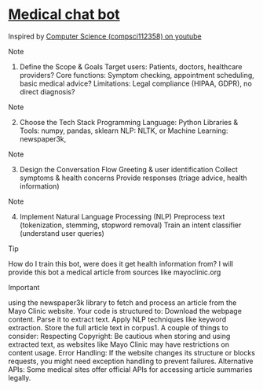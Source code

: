 # [Medical chat bot](https://github.com/hainguyen1511/Google-Colab/blob/main/Medical%20Bot.ipynb)
Inspired by [Computer Science (compsci112358) on youtube](https://www.youtube.com/watch?v=9KZwRBg4-P0)
> [!NOTE]
> 1. Define the Scope & Goals
Target users: Patients, doctors, healthcare providers?
Core functions: Symptom checking, appointment scheduling, basic medical advice?
Limitations: Legal compliance (HIPAA, GDPR), no direct diagnosis?

> [!NOTE]
> 2. Choose the Tech Stack
Programming Language: Python
Libraries & Tools: numpy, pandas, sklearn
NLP: NLTK, or 
Machine Learning: newspaper3k, 

> [!NOTE]
> 3. Design the Conversation Flow
Greeting & user identification
Collect symptoms & health concerns
Provide responses (triage advice, health information)

> [!NOTE]
> 4. Implement Natural Language Processing (NLP)
Preprocess text (tokenization, stemming, stopword removal)
Train an intent classifier (understand user queries)

> [!TIP]
> How do I train this bot, were does it get health information from?
I will provide this bot a medical article from sources like mayoclinic.org

> [!IMPORTANT]
> using the newspaper3k library to fetch and process an article from the Mayo Clinic website. Your code is structured to:
Download the webpage content.
Parse it to extract text.
Apply NLP techniques like keyword extraction.
Store the full article text in corpus1.
A couple of things to consider:
Respecting Copyright: Be cautious when storing and using extracted text, as websites like Mayo Clinic may have restrictions on content usage.
Error Handling: If the website changes its structure or blocks requests, you might need exception handling to prevent failures.
Alternative APIs: Some medical sites offer official APIs for accessing article summaries legally.
